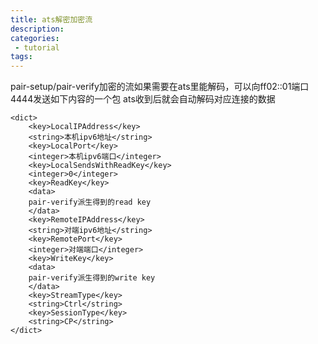 ```yaml
---
title: ats解密加密流
description:
categories:
 - tutorial
tags:
---
```


pair-setup/pair-verify加密的流如果需要在ats里能解码，可以向ff02::01端口4444发送如下内容的一个包
ats收到后就会自动解码对应连接的数据

```
<dict>
	<key>LocalIPAddress</key>
	<string>本机ipv6地址</string>
	<key>LocalPort</key>
	<integer>本机ipv6端口</integer>
	<key>LocalSendsWithReadKey</key>
	<integer>0</integer>
	<key>ReadKey</key>
	<data>
	pair-verify派生得到的read key
	</data>
	<key>RemoteIPAddress</key>
	<string>对端ipv6地址</string>
	<key>RemotePort</key>
	<integer>对端端口</integer>
	<key>WriteKey</key>
	<data>
	pair-verify派生得到的write key
	</data>
	<key>StreamType</key>
	<string>Ctrl</string>
	<key>SessionType</key>
	<string>CP</string>
</dict>
```